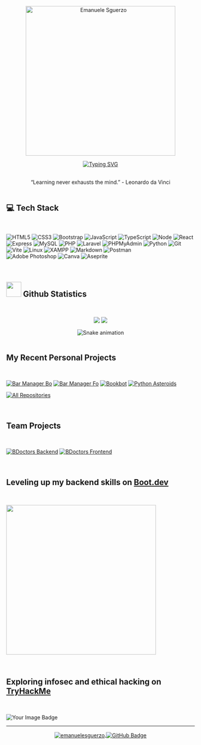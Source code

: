 <!--Intro-->
<p align="center">
    <img width="400" alt="Emanuele Sguerzo" src="https://github.com/user-attachments/assets/a3a97292-35ca-49fb-be2f-52dc6e9f9a91" />
</p>


<p align="center">
  <a href="https://git.io/typing-svg">
    <img 
      src="https://readme-typing-svg.demolab.com?font=Fira+Code&duration=4000&pause=1000&color=00ADB5&center=true&width=435&lines=Welcome+to+my+profile!+;I+love+coding%2C+gaming+and+reading.;Currently+learning+PHP+%26+Laravel.;Seeking+project+collaborations.;Learning+something+new+every+day." 
      alt="Typing SVG" />
  </a>
</p>

<br>

<!--Quote-->
<div align="center">
  “Learning never exhausts the mind.” - Leonardo da Vinci
</div>

<br>

<!--Tech Stack-->
<h2 align="left"> 💻 Tech Stack </h2>

<br>

<div align="left">
  
  ![HTML5](https://img.shields.io/badge/html5-%23E34F26.svg?style=for-the-badge&logo=html5&logoColor=white) 
  ![CSS3](https://img.shields.io/badge/css3-%231572B6.svg?style=for-the-badge&logo=css3&logoColor=white) 
  ![Bootstrap](https://img.shields.io/badge/bootstrap-%238511FA.svg?style=for-the-badge&logo=bootstrap&logoColor=white) 
  ![JavaScript](https://img.shields.io/badge/javascript-%23323330.svg?style=for-the-badge&logo=javascript&logoColor=%23F7DF1E) 
  ![TypeScript](https://img.shields.io/badge/TypeScript-007ACC?style=for-the-badge&logo=typescript&logoColor=white) 
  ![Node](https://img.shields.io/badge/Node%20js-339933?style=for-the-badge&logo=nodedotjs&logoColor=white) 
  ![React](https://img.shields.io/badge/react-%2320232a.svg?style=for-the-badge&logo=react&logoColor=%2361DAFB) 
  ![Express](https://img.shields.io/badge/Express%20js-000000?style=for-the-badge&logo=express&logoColor=white) 
  ![MySQL](https://img.shields.io/badge/mysql-4479A1.svg?style=for-the-badge&logo=mysql&logoColor=white) 
  ![PHP](https://img.shields.io/badge/php-%23777BB4.svg?style=for-the-badge&logo=php&logoColor=white) 
  ![Laravel](https://img.shields.io/badge/laravel-%23FF2D20.svg?style=for-the-badge&logo=laravel&logoColor=white) 
  ![PHPMyAdmin](https://img.shields.io/badge/phpmyadmin-6C78AF?style=for-the-badge&logo=phpmyadmin&logoColor=white) 
  ![Python](https://img.shields.io/badge/Python-FFD43B?style=for-the-badge&logo=python&logoColor=blue) 
  ![Git](https://img.shields.io/badge/git-%23F05033.svg?style=for-the-badge&logo=git&logoColor=white) 
  ![Vite](https://img.shields.io/badge/Vite-B73BFE?style=for-the-badge&logo=vite&logoColor=FFD62E) 
  ![Linux](https://img.shields.io/badge/Linux-FCC624?style=for-the-badge&logo=linux&logoColor=black) 
  ![XAMPP](https://img.shields.io/badge/Xampp-F37623?style=for-the-badge&logo=xampp&logoColor=white) 
  ![Markdown](https://img.shields.io/badge/markdown-%23000000.svg?style=for-the-badge&logo=markdown&logoColor=white) 
  ![Postman](https://img.shields.io/badge/Postman-FF6C37?style=for-the-badge&logo=Postman&logoColor=white)  
  ![Adobe Photoshop](https://img.shields.io/badge/adobe%20photoshop-%2331A8FF.svg?style=for-the-badge&logo=adobe%20photoshop&logoColor=white) 
  ![Canva](https://img.shields.io/badge/Canva-%2300C4CC.svg?style=for-the-badge&logo=Canva&logoColor=white) 
  ![Aseprite](https://img.shields.io/badge/Aseprite-FFFFFF?style=for-the-badge&logo=Aseprite&logoColor=#7D929E)

</div>

<br>

<!--Statistiche Github-->
<h2 align="left"> <img src="https://media4.giphy.com/media/v1.Y2lkPTc5MGI3NjExbWtkd3d6ejRrbTM0dThpYm1tM3RsNG03a2JhdGIwYTRlcWcwMmMydiZlcD12MV9pbnRlcm5hbF9naWZfYnlfaWQmY3Q9cw/uhWLu2lsU0rfLiwYlI/giphy.gif" width="40"> Github Statistics</h2>

<br>

<div align="center">
  
  ![](https://nirzak-streak-stats.vercel.app/?user=emanuelesguerzo&bg_color=1F222E&hide_border=true)
  ![](https://github-readme-stats.vercel.app/api/top-langs/?username=emanuelesguerzo&hide_border=true&include_all_commits=true&count_private=true&layout=compact&bg_color=1F222E&title_color=ffb000&text_color=ffffff)
  
</div>

<div align="center">
  <img src="https://profile-readme-generator.com/assets/snake.svg" alt="Snake animation" />
</div>

<br>

<!--Progetti Personali-->
<h2>My Recent Personal Projects</h2>

<br>

<div align="left">
  
  [![Bar Manager Bo](https://github-readme-stats.vercel.app/api/pin/?username=emanuelesguerzo&repo=bar-manager-bo&bg_color=1F222E&title_color=ffb000&hide_border=true&icon_color=ffb000&text_color=ffffff)](https://github.com/emanuelesguerzo/bar-manager-bo)
  [![Bar Manager Fo](https://github-readme-stats.vercel.app/api/pin/?username=emanuelesguerzo&repo=bar-manager-fo&bg_color=1F222E&title_color=ffb000&hide_border=true&icon_color=ffb000&text_color=ffffff)](https://github.com/emanuelesguerzo/bar-manager-fo)
  [![Bookbot](https://github-readme-stats.vercel.app/api/pin/?username=emanuelesguerzo&repo=bookbot&bg_color=1F222E&title_color=ffb000&hide_border=true&icon_color=ffb000&text_color=ffffff)](https://github.com/emanuelesguerzo/bookbot)
  [![Python Asteroids](https://github-readme-stats.vercel.app/api/pin/?username=emanuelesguerzo&repo=python-asteroids&bg_color=1F222E&title_color=ffb000&hide_border=true&icon_color=ffb000&text_color=ffffff)](https://github.com/emanuelesguerzo/python-asteroids)
  
</div>

<a href="https://github.com/emanuelesguerzo?tab=repositories"><img alt="All Repositories" title="All Repositories" src="https://custom-icon-badges.demolab.com/badge/-Click%20Here%20For%20All%20My%20Repos-1F222E?style=for-the-badge&logoColor=white&logo=repo"/></a>

<br>

<!--Progetti a cui ho collaborato-->
<h2>Team Projects</h2>

<br>

<div align="left">
  
  [![BDoctors Backend](https://github-readme-stats.vercel.app/api/pin/?username=mbaisotti99&repo=project-work-backend&show_owner=true&bg_color=1F222E&title_color=ffb000&hide_border=true&icon_color=ffb000&text_color=ffffff)](https://github.com/mbaisotti99/project-work-backend)
  [![BDoctors Frontend](https://github-readme-stats.vercel.app/api/pin/?username=mbaisotti99&repo=pw-bdoctors-frontend&show_owner=true&bg_color=1F222E&title_color=ffb000&hide_border=true&icon_color=ffb000&text_color=ffffff)](https://github.com/mbaisotti99/pw-bdoctors-frontend)

</div>

<br>

<!--Boot.dev-->
<h2>
  Leveling up my backend skills on 
  <a href="https://www.boot.dev/u/vhale">
    Boot.dev
  </a>
</h2>  

<br>

<p align="left">
  <img width="400" src="https://api.boot.dev/v1/users/public/3190acbc-01f6-4ac8-9bdd-89b25c395408/thumbnail" >
</p>

<br>

<!--TryHackMe-->
<h2>
  Exploring infosec and ethical hacking on
  <a href="https://tryhackme.com/p/Vhale">
    TryHackMe
  </a>
</h2>

<br>

<p align="left">
  <img src="https://tryhackme-badges.s3.amazonaws.com/Vhale.png" alt="Your Image Badge" />
</p>

<hr>

<!--Visite e Follower-->
<div align="center">
  <a href="#">
      <img src="https://komarev.com/ghpvc/?username=emanuelesguerzo&abbreviated=true&color=blue" alt="emanuelesguerzo" align="center" /> 
  <a/>
  <a href="https://github.com/emanuelesguerzo?tab=followers">
    <img src="https://img.shields.io/github/followers/emanuelesguerzo?label=Followers&style=social" alt="GitHub Badge" align="center">
  <a/>
</div>
<!---
SoldirVhale/SoldirVhale is a ✨ special ✨ repository because its `README.md` (this file) appears on your GitHub profile.
You can click the Preview link to take a look at your changes.
--->
